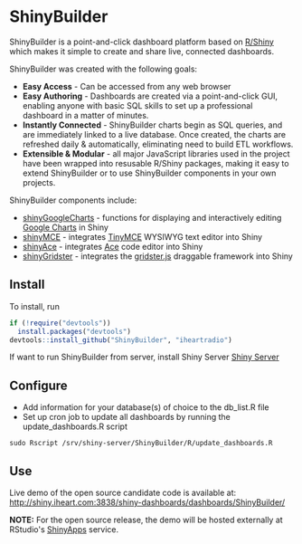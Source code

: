 # ShinyBuilder

ShinyBuilder is a point-and-click dashboard platform based on [R/Shiny](http://www.rstudio.com/shiny/) which makes it simple to create and share live, connected dashboards.

ShinyBuilder was created with the following goals:
* __Easy Access__ - Can be accessed from any web browser  
* __Easy Authoring__ - Dashboards are created via a point-and-click GUI, enabling anyone with basic SQL skills to set up a professional dashboard in a matter of minutes.  
* __Instantly Connected__ - ShinyBuilder charts begin as SQL queries, and are immediately linked to a live database.  Once created, the charts are refreshed daily & automatically, eliminating need to build ETL workflows.  
* __Extensible & Modular__ - all major JavaScript libraries used in the project have been wrapped into resusable R/Shiny packages, making it easy to extend ShinyBuilder or to use ShinyBuilder components in your own projects.  

ShinyBuilder components include:
* [shinyGoogleCharts](https://github.com/mul118/shinyGoogleCharts) - functions for displaying and interactively editing [Google Charts](https://developers.google.com/chart/) in Shiny 
* [shinyMCE](https://github.com/mul118/shinyMCE) - integrates [TinyMCE](http://www.tinymce.com/index.php) WYSIWYG text editor into Shiny
* [shinyAce](https://github.com/trestletech/shinyAce) - integrates [Ace](http://ace.c9.io/#nav=about) code editor into Shiny
* [shinyGridster](https://github.com/wch/shiny-gridster) - integrates the [gridster.js](http://gridster.net/) draggable framework into Shiny


## Install 

To install, run

```r
if (!require("devtools"))
  install.packages("devtools")
devtools::install_github("ShinyBuilder", "iheartradio")
```

If want to run ShinyBuilder from server, install Shiny Server [Shiny Server](http://www.rstudio.com/shiny/server/)

## Configure

* Add information for your database(s) of choice to the db_list.R file
* Set up cron job to update all dashboards by running the update_dashboards.R script 

```
sudo Rscript /srv/shiny-server/ShinyBuilder/R/update_dashboards.R 
```

## Use

Live demo of the open source candidate code is available at: http://shiny.iheart.com:3838/shiny-dashboards/dashboards/ShinyBuilder/

__NOTE:__ For the open source release, the demo will be hosted externally at RStudio's [ShinyApps](http://www.rstudio.com/shiny/hosted/) service.



    